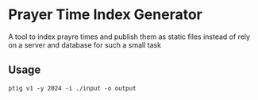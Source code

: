 # Prayer Time Index Generator

A tool to index prayre times and publish them as static files instead of rely on a server and database for such a small task

## Usage

```
ptig v1 -y 2024 -i ./input -o output
```

